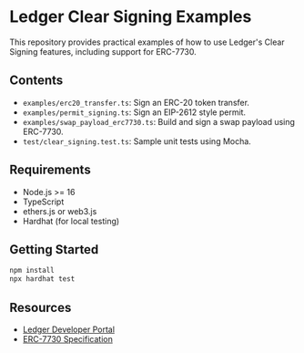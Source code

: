 # Ledger Clear Signing Examples

This repository provides practical examples of how to use Ledger's Clear Signing features, including support for ERC-7730.

## Contents

- `examples/erc20_transfer.ts`: Sign an ERC-20 token transfer.
- `examples/permit_signing.ts`: Sign an EIP-2612 style permit.
- `examples/swap_payload_erc7730.ts`: Build and sign a swap payload using ERC-7730.
- `test/clear_signing.test.ts`: Sample unit tests using Mocha.

## Requirements

- Node.js >= 16
- TypeScript
- ethers.js or web3.js
- Hardhat (for local testing)

## Getting Started

```bash
npm install
npx hardhat test
```

## Resources

- [Ledger Developer Portal](https://developers.ledger.com)
- [ERC-7730 Specification](https://eips.ethereum.org/EIPS/eip-7730)
